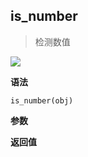 ## is_number

> 检测数值

![](https://img.shields.io/badge/-Number-blue)

**语法**

`is_number(obj)`

**参数**

**返回值**
